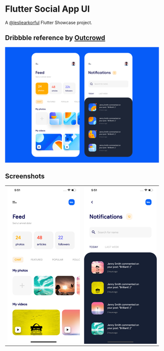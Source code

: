 # Flutter Social App UI

A [@lesliearkorful](https://twitter.com/lesliearkorful) Flutter Showcase project.

## Dribbble reference by [Outcrowd](https://dribbble.com/outcrowd)

<img src="https://github.com/lesliearkorful/Flutter-Social-App-UI/blob/master/reference.png?raw=true" />


## Screenshots
<table>
  <tr>
    <td>
      <img src="https://github.com/lesliearkorful/Flutter-Social-App-UI/blob/master/screenshot-home.png?raw=true" />
    </td>
    <td>
      <img src="https://github.com/lesliearkorful/Flutter-Social-App-UI/blob/master/screenshot-notifications.png?raw=true" />
    </td>
  </tr>
</table>
